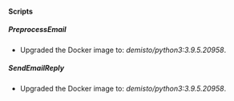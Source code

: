 
#### Scripts
##### PreprocessEmail
- Upgraded the Docker image to: *demisto/python3:3.9.5.20958*.
##### SendEmailReply
- Upgraded the Docker image to: *demisto/python3:3.9.5.20958*.